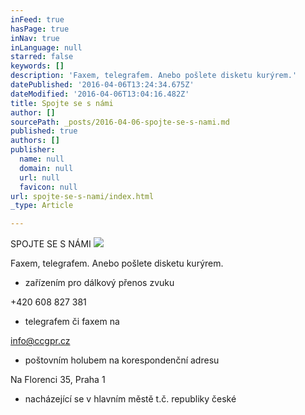 ```yaml
---
inFeed: true
hasPage: true
inNav: true
inLanguage: null
starred: false
keywords: []
description: 'Faxem, telegrafem. Anebo pošlete disketu kurýrem.'
datePublished: '2016-04-06T13:24:34.675Z'
dateModified: '2016-04-06T13:04:16.482Z'
title: Spojte se s námi
author: []
sourcePath: _posts/2016-04-06-spojte-se-s-nami.md
published: true
authors: []
publisher:
  name: null
  domain: null
  url: null
  favicon: null
url: spojte-se-s-nami/index.html
_type: Article

---
```

SPOJTE SE S NÁMI
![](https://the-grid-user-content.s3-us-west-2.amazonaws.com/c9bb4861-f137-4e01-a82f-5268921f3023.jpg)

Faxem,
telegrafem. Anebo pošlete disketu kurýrem.

* zařízením
pro dálkový přenos zvuku

+420
608 827 381

* telegrafem
či faxem na

[info@ccgpr.cz][0]

* poštovním
holubem na korespondenční adresu

Na Florenci
35, Praha 1

* nacházející se v hlavním městě t.č. republiky české

[0]: mailto:%20info@ccgpr.cz